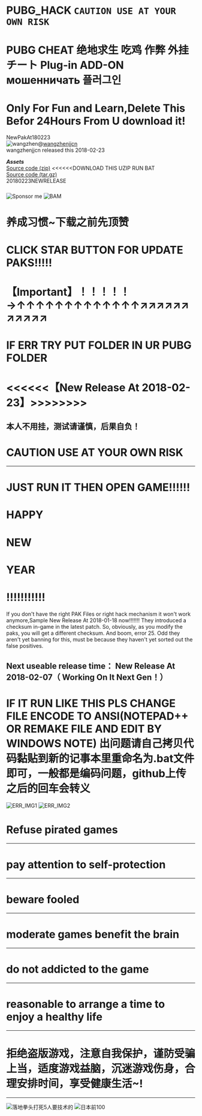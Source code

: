 # PUBG_HACK `CAUTION USE AT YOUR OWN RISK`
PUBG CHEAT 绝地求生 吃鸡 作弊 外挂 チート Plug-in ADD-ON мошенничать 플러그인
==========================================================================
Only For Fun and Learn,Delete This Befor 24Hours From U download it!
==========================================================================
NewPakAt180223    
![wangzhen](https://avatars1.githubusercontent.com/u/1842578?s=40&v=4)@[wangzhenjjcn](https://github.com/wangzhenjjcn "悬停显示")      
wangzhenjjcn released this 2018-02-23    

***Assets***    
 [Source code (zip)](https://github.com/wangzhenjjcn/PUBG_HACK/archive/180223.zip "悬停显示") <<<<<<DOWNLOAD THIS UZIP RUN BAT         
 [Source code (tar.gz)](https://github.com/wangzhenjjcn/PUBG_HACK/archive/180223.tar.gz "悬停显示")    
 20180223NEWRELEASE    
 #####
 ![Sponsor me](https://github.com/wangzhenjjcn/IMAGE/blob/master/StarMe.jpg)
 ![BAM](https://github.com/wangzhenjjcn/IMAGE/blob/master/BlueEyeAndMe.jpg)
 
养成习惯~下载之前先顶赞   
===========================================
CLICK STAR BUTTON FOR UPDATE PAKS!!!!!
===========================================
【Important】！！！！！→↑↑↑↑↑↑↑↑↑↑↑↑↑↗↗↗↗↗↗↗↗↗↗↗
===========================================    
IF ERR  TRY PUT FOLDER IN UR PUBG FOLDER    
==========================================    
<<<<<<【New Release At 2018-02-23】>>>>>>>>    
=========================================================
本人不用挂，测试请谨慎，后果自负！    
--------------------------------------------------------
CAUTION USE AT YOUR OWN RISK     
=========================================================
***
 JUST RUN IT THEN OPEN GAME!!!!!!
=========================================================
HAPPY
=========================================================
NEW
=========================================================
YEAR
=========================================================
!!!!!!!!!!!
=========================================================
    
If you don't have the right PAK Files or right hack mechanism it won't work anymore,Sample New Release At 2018-01-18 now!!!!!!!
They introduced a checksum in-game in the latest patch.
So, obviously, as you modify the paks, you will get a different checksum. And boom, error 25.
Odd they aren't yet banning for this, must be because they haven't yet sorted out the false positives.

Next useable release time： New Release At 2018-02-07（ Working On It Next Gen！）
-------------------------------------

IF   IT  RUN  LIKE   THIS  PLS  CHANGE  FILE ENCODE TO ANSI(NOTEPAD++ OR REMAKE FILE AND EDIT BY WINDOWS NOTE)
出问题请自己拷贝代码黏贴到新的记事本里重命名为.bat文件即可，一般都是编码问题，github上传之后的回车会转义
=======================

![ERR_IMG1](https://github.com/wangzhenjjcn/IMAGE/blob/master/ERRPUBG_ADD.jpg)
![ERR_IMG2](https://github.com/wangzhenjjcn/IMAGE/blob/master/ERRPUBG_ADD2.jpg)










 

Refuse pirated games
===========================================
***
pay attention to self-protection
===========================================
***
beware fooled
===========================================
***
moderate games benefit the brain 
===========================================
***
do not addicted to the game 
===========================================
***
reasonable to arrange a time to enjoy a healthy life
===========================================
***
拒绝盗版游戏，注意自我保护，谨防受骗上当，适度游戏益脑，沉迷游戏伤身，合理安排时间，享受健康生活~!
===========================================
***



![落地拳头打死5人要技术的](https://github.com/wangzhenjjcn/IMAGE/blob/master/RECORD2.jpg)
![日本前100](https://github.com/wangzhenjjcn/IMAGE/blob/master/RECORD.jpg)
